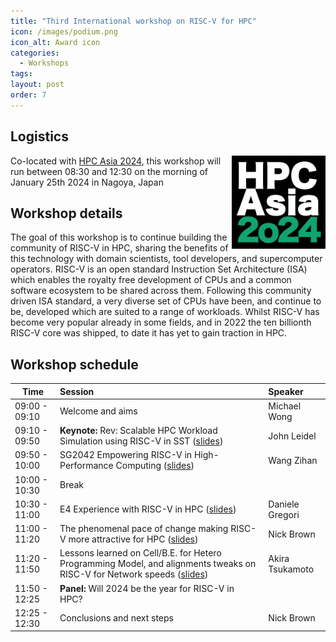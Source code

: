 ```yaml
---
title: "Third International workshop on RISC-V for HPC"
icon: /images/podium.png
icon_alt: Award icon
categories:
  - Workshops
tags:
layout: post
order: 7
---
```


## Logistics
<img align="right" src="/images/HPCAsia2024logo.png" width=150>

Co-located with <a href="https://sighpc.ipsj.or.jp/HPCAsia2024/">HPC Asia 2024</a>, this workshop will run between 08:30 and 12:30 on the morning of January 25th 2024 in Nagoya, Japan

## Workshop details

The goal of this workshop is to continue building the community of RISC-V in HPC, sharing the benefits of this technology with domain scientists, tool developers, and supercomputer operators. RISC-V is an open standard Instruction Set Architecture (ISA) which enables the royalty free development of CPUs and a common software ecosystem to be shared across them. Following this community driven ISA standard, a very diverse set of CPUs have been, and continue to be, developed which are suited to a range of workloads. Whilst RISC-V has become very popular already in some fields, and in 2022 the ten billionth RISC-V core was shipped, to date it has yet to gain traction in HPC.

## Workshop schedule

| Time        | Session           | Speaker  |
| ------------- |:-------------| :-----|
| 09:00 - 09:10 | Welcome and aims | Michael Wong |
| 09:10 - 09:50 | **Keynote:**  Rev: Scalable HPC Workload Simulation using RISC-V in SST ([slides](https://github.com/RISCVtestbed/riscvtestbed.github.io/blob/main/assets/files/hpcasia24/HPCAsiaRVWorkshop_Leidel.pdf)) | John Leidel |
| 09:50 - 10:00 | SG2042 Empowering RISC-V in High-Performance Computing ([slides](https://github.com/RISCVtestbed/riscvtestbed.github.io/blob/main/assets/files/hpcasia24/hpc_asia_wang.pdf)) | Wang Zihan |
| 10:00 - 10:30 | Break |  |
| 10:30 - 11:00 | E4 Experience with RISC-V in HPC ([slides](https://github.com/RISCVtestbed/riscvtestbed.github.io/blob/main/assets/files/hpcasia24/E4_HPCASIA_2024-V.0.2.pdf)) | Daniele Gregori |
| 11:00 - 11:20 | The phenomenal pace of change making RISC-V more attractive for HPC ([slides](https://github.com/RISCVtestbed/riscvtestbed.github.io/blob/main/assets/files/hpcasia24/risc-v-hpc-asia_Brown.pdf)) | Nick Brown |
| 11:20 - 11:50 | Lessons learned on Cell/B.E. for Hetero Programming Model, and alignments tweaks on RISC-V for Network speeds ([slides](https://github.com/RISCVtestbed/riscvtestbed.github.io/blob/main/assets/files/hpcasia24/RISC-V_Workshop-HPC-AkiraTsukamoto-2024-01-25-3.pdf)) | Akira Tsukamoto  |
| 11:50 - 12:25 | **Panel:** Will 2024 be the year for RISC-V in HPC? | |
| 12:25 - 12:30 | Conclusions and next steps | Nick Brown |
